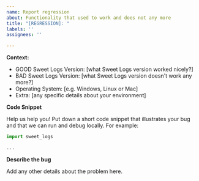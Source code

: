 ```yaml
---
name: Report regression
about: Functionality that used to work and does not any more
title: "[REGRESSION]: "
labels: ''
assignees: ''

---
```


**Context:**
- GOOD Sweet Logs Version: [what Sweet Logs version worked nicely?]
- BAD Sweet Logs Version: [what Sweet Logs version doesn't work any more?]
- Operating System: [e.g. Windows, Linux or Mac]
- Extra: [any specific details about your environment]

**Code Snippet**

Help us help you! Put down a short code snippet that illustrates your bug and
that we can run and debug locally. For example:

```python
import sweet_logs

...
```

**Describe the bug**

Add any other details about the problem here.
